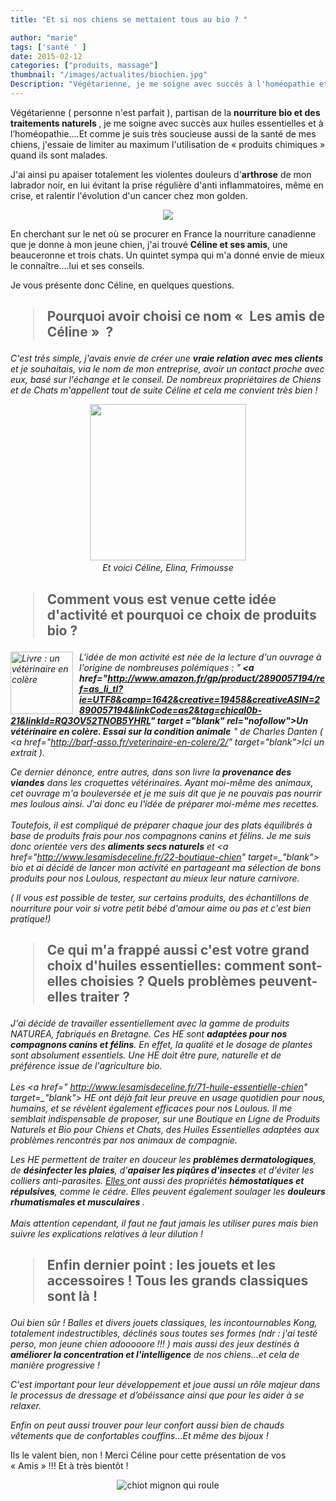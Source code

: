```yaml
---
title: "Et si nos chiens se mettaient tous au bio ? "

author: "marie"
tags: ['santé ' ]
date: 2015-02-12
categories: ["produits, massage"]
thumbnail: "/images/actualites/biochien.jpg"
Description: "Végétarienne, je me soigne avec succés à l'homéopathie et aux huiles essentielles. Comme je suis très soucieuse de la santé de mes chiens, j'essaie de limiter au maximum l'utilisation de « produits chimiques » quand ils sont malade"
---
```



Végétarienne ( personne n'est parfait ), partisan de la <b> nourriture bio et des traitements naturels </b>, je me soigne avec succès aux huiles essentielles et à l’homéopathie....Et comme je suis très soucieuse aussi de la santé de mes chiens, j'essaie de limiter au maximum l'utilisation de « produits chimiques » quand ils sont malades.


J'ai ainsi pu apaiser totalement les violentes douleurs d'<b>arthrose</b> de mon labrador noir, en lui évitant la prise régulière d'anti inflammatoires,  même en crise, et ralentir l'évolution d'un cancer chez mon golden.

 <p align=" center"><img src= "/images/actualites/biochien.jpg"></p>


En cherchant sur le net où se procurer en France la nourriture canadienne que je donne à mon jeune chien, j'ai trouvé <b>Céline et ses amis</b>, une beauceronne et trois chats. Un quintet sympa qui m'a donné envie de mieux le connaître....lui et ses conseils.

Je vous présente donc Céline, en quelques questions.





## <blockquote> Pourquoi avoir choisi ce nom «  Les amis de Céline »  ?</blockquote>  ##


<i>
 C'est très simple, j'avais envie de créer une <b>vraie relation avec mes clients</b> et  je souhaitais, via le nom de mon entreprise, avoir un contact proche avec eux, basé sur l'échange et le conseil. De nombreux propriétaires de Chiens et de Chats m'appellent tout de suite Céline et cela me convient très bien !
 </i>

<p align="center">

<img src="/images/pages/partenaires/amis_celine.jpg" width="250">
<i> <br>Et voici Céline, Elina, Frimousse </i>


</p>

## <blockquote> Comment vous est venue cette idée d'activité et pourquoi ce choix de produits bio ? </blockquote> ##
<i>


 <img src="/images/actualites/un_veto_en_colere.jpg" style="float:left; padding-right: 10px; width: 100px;" alt="Livre : un vétérinaire en colère" title="Livre : un vétérinaire en colère">  L'idée de mon activité est née de la lecture d'un ouvrage à l'origine de nombreuses polémiques : "<b> <a href="http://www.amazon.fr/gp/product/2890057194/ref=as_li_tl?ie=UTF8&camp=1642&creative=19458&creativeASIN=2890057194&linkCode=as2&tag=chical0b-21&linkId=RQ3OV52TNOB5YHRL" target =_"blank"  rel="nofollow">Un vétérinaire en colère. Essai sur la condition animale</a><img src="http://ir-fr.amazon-adsystem.com/e/ir?t=chical0b-21&l=as2&o=8&a=2890057194" width="1" height="1" border="0" alt="" style="border:none !important; margin:0px !important;" />
 </b>" de Charles Danten ( <a href="http://barf-asso.fr/veterinaire-en-colere/2/" target=_"blank">Ici un extrait</a> ).


 Ce dernier dénonce, entre autres, dans son livre la <b> provenance des viandes</b>  dans les croquettes vétérinaires. Ayant moi-même des animaux, cet ouvrage m'a bouleversée et je me suis dit que je ne pouvais pas nourrir mes loulous ainsi. J'ai donc eu l'idée de préparer moi-même mes recettes.<br/><br />
  Toutefois, il est compliqué de préparer chaque jour des plats équilibrés à base de produits frais pour nos compagnons canins et félins. Je me suis donc orientée vers des <b>aliments secs naturels</b> et <a href="http://www.lesamisdeceline.fr/22-boutique-chien" target=_"blank"> bio </a>  et ai décidé de lancer mon activité en partageant ma sélection de bons produits pour nos Loulous, respectant au mieux leur nature carnivore.


  ( Il vous est possible de tester, sur certains produits, des échantillons de nourriture pour voir si votre petit bébé d'amour aime ou pas et c'est bien pratique!)
 </i>





## <blockquote> Ce qui m'a frappé aussi c'est votre grand choix d'huiles essentielles: comment sont-elles choisies ? Quels problèmes peuvent-elles traiter ? </blockquote>  ##

<i>


J'ai décidé de travailler essentiellement avec la gamme de produits NATUREA, fabriqués en Bretagne. Ces HE sont <b>adaptées pour nos compagnons canins et félins</b>. En effet, la qualité et le dosage de plantes sont absolument  essentiels. Une HE doit être pure, naturelle et de préférence issue de l'agriculture bio.<br/><br />
Les <a href=" http://www.lesamisdeceline.fr/71-huile-essentielle-chien" target=_"blank"> HE </a> ont déjà fait leur preuve en usage quotidien pour nous, humains, et se révèlent également efficaces pour nos Loulous. Il me semblait indispensable de proposer, sur une Boutique en Ligne de Produits Naturels et Bio pour Chiens et Chats, des Huiles Essentielles adaptées aux problèmes rencontrés par nos animaux de compagnie.


Les HE permettent de traiter en douceur les <b>problèmes dermatologiques</b>, de <b>désinfecter les plaies</b>, d'<b>apaiser les piqûres d'insectes</b> et d'éviter les colliers anti-parasites. <a href =" http://arnaudveto.blogspot.fr/2011/09/les-huiles-essentielles.html " target ="_bmank"> Elles </a> ont aussi des propriétés <b>hémostatiques et répulsives</b>, comme le cédre. Elles peuvent également soulager les <b>douleurs rhumatismales et musculaires </b>.<br/><br />
Mais attention cependant, il faut ne faut jamais les utiliser pures mais bien suivre les explications relatives à leur dilution !

</i>



##  <blockquote> Enfin dernier point : les jouets et les accessoires ! Tous les grands classiques sont là !</blockquote>  ##
<i>

Oui bien sûr ! Balles et divers jouets classiques, les incontournables Kong, totalement indestructibles, déclinés sous toutes ses formes (ndr : j'ai testé perso, mon jeune chien adooooore !!! ) mais aussi des jeux destinés à <b>améliorer la concentration et l'intelligence</b> de nos chiens...et cela de manière progressive !

C'est important pour leur développement et joue aussi un rôle majeur dans le processus de dressage et d’obéissance ainsi que pour les aider à se relaxer.

Enfin on peut aussi trouver pour leur confort aussi bien de chauds vêtements que de confortables couffins...Et même des bijoux !  </i>


Ils le valent bien, non ! Merci Céline pour cette présentation de vos « Amis » !!! Et à très bientôt !

<center><img src="/images/actualites/rolling_dog.gif" alt="chiot mignon qui roule" title="au revoir !!"></center>
